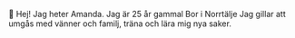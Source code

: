 👋 Hej! Jag heter Amanda.
Jag är 25 år gammal
Bor i Norrtälje
Jag gillar att umgås med vänner och familj, träna och lära mig nya saker.
<!---
AmandaT98/AmandaT98 is a ✨ special ✨ repository because its `README.md` (this file) appears on your GitHub profile.
You can click the Preview link to take a look at your changes.
--->
